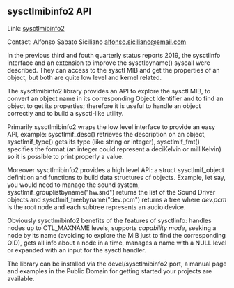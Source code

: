 ## sysctlmibinfo2 API ##

Link:	 [sysctlmibinfo2](https://gitlab.com/alfix/sysctlmibinfo2)  

Contact: Alfonso Sabato Siciliano <alfonso.siciliano@email.com>  

In the previous third and fouth quarterly status reports 2019, the sysctlinfo
interface and an extension to improve the sysctlbyname() syscall were described.
They can access to the sysctl MIB and get the properties of an object, but both
are quite low level and kernel related.

The sysctlmibinfo2 library provides an API to explore the sysctl MIB, to convert
an object name in its corresponding Object Identifier and to find an object to
get its properties; therefore it is useful to handle an object correctly and to
build a sysctl-like utility.

Primarily sysctlmibinfo2 wraps the low level interface to provide an easy API,
example: sysctlmif\_desc() retrieves the description on an object,
sysctlmif\_type() gets its type (like string or integer), sysctlmif\_fmt()
specifies the format (an integer could represent a deciKelvin or milliKelvin) so
it is possible to print properly a value.

Moreover sysctlmibinfo2 provides a high level API: a struct sysctlmif\_object
definition and functions to build data structures of objects.
Example, let say, you would need to manage the sound system,
sysctlmif\_grouplistbyname("hw.snd") returns the list of the Sound Driver
objects and sysctlmif\_treebyname("dev.pcm") returns a tree where _dev.pcm_ is
the root node and each subtree represents an audio device.

Obviously sysctlmibinfo2 benefits of the features of sysctlinfo: handles nodes
up to CTL\_MAXNAME levels, supports _capability mode_, seeking a node by its name
(avoiding to explore the MIB just to find the corresponding OID), gets all info
about a node in a time, manages a name with a NULL level or expanded with an
input for the sysctl handler.

The library can be installed via the devel/sysctlmibinfo2 port, a manual page
and examples in the Public Domain for getting started your projects are available.
